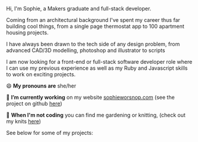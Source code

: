 Hi, I'm Sophie, a Makers graduate and full-stack developer. 

Coming from an architectural background I've spent my career thus far building cool things, from a single page thermostat app to 100 apartment housing projects. 

I have always been drawn to the tech side of any design problem, from advanced CAD/3D modelling, photoshop and illustrator to scripts 

I am now looking for a front-end or full-stack software developer role where I can use my previous experience as well as my Ruby and Javascript skills to work on exciting projects.

 😄  **My pronouns are**  she/her

 🔭  **I’m currently working** on my website [sophieworsnop.com](https://sophieworsnop.com) (see the project on github [here](https://github.com/sophiewo/sophieworsnop.com))

 🌿 **When I'm not coding** you can find me gardening or knitting, (check out my knits [here](https://www.instagram.com/sophieknits_/))
 
 See below for some of my projects:
